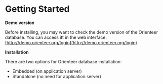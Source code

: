 # Getting Started
**Demo version**

Before installing, you may want to check the demo version of the Orienteer database. You can access itt in the web interface: [http://demo.orienteer.org/login](http://demo.orienteer.org/login)


**Installation**

There are two options for Orienteer database installation:
* Embedded (on application server)
* Standalone (no need for application server)



